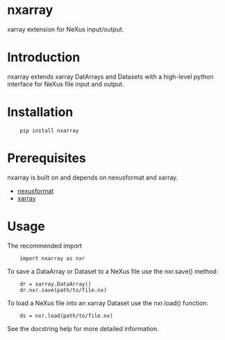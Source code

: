 # nxarray

xarray extension for NeXus input/output.

Introduction
============
nxarray extends xarray DatArrays and Datasets with a high-level
python interface for NeXus file input and output.

Installation
============

```
    pip install nxarray
```

Prerequisites
=============
nxarray is built on and depends on nexusformat and xarray.

* [nexusformat](https://github.com/nexpy/nexusformat)
* [xarray](http://xarray.pydata.org)

Usage
=====
The recommended import

```
    import nxarray as nxr
```

To save a DataArray or Dataset to a NeXus file use the
nxr.save() method:

```
    dr = xarray.DataArray()
    dr.nxr.save(path/to/file.nx)
```

To load a NeXus file into an xarray Dataset use the
nxr.load() function:

```
    ds = nxr.load(path/to/file.nx)
```
See the docstring help for more detailed information.
